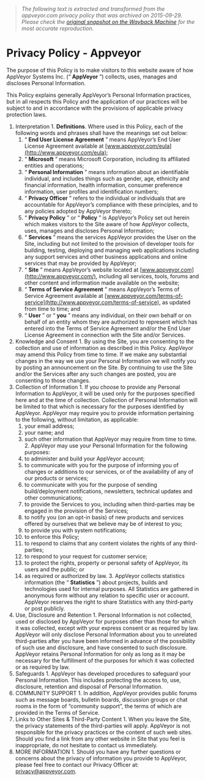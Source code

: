 > *The following text is extracted and transformed from the appveyor.com privacy policy that was archived on 2015-09-29. Please check the [original snapshot on the Wayback Machine](https://web.archive.org/web/20150929041948id_/http%3A//www.appveyor.com/privacy-policy) for the most accurate reproduction.*

# Privacy Policy - Appveyor

The purpose of this Policy is to make visitors to this website aware of how AppVeyor Systems Inc. (“ **AppVeyor** ”) collects, uses, manages and discloses Personal Information.

This Policy explains generally AppVeyor’s Personal Information practices, but in all respects this Policy and the application of our practices will be subject to and in accordance with the provisions of applicable privacy protection laws.

  1. Interpretation 
    1. **Definitions**. Where used in this Policy, each of the following words and phrases shall have the meanings set out below: 
      1. “ **End User License Agreement** ” means AppVeyor’s End User License Agreement available at [www.appveyor.com/eula](http://www.appveyor.com/eula);
      2. “ **Microsoft** ” means Microsoft Corporation, including its affiliated entities and operations;
      3. “ **Personal Information** ” means information about an identifiable individual, and includes things such as gender, age, ethnicity and financial information, health information, consumer preference information, user profiles and identification numbers;
      4. “ **Privacy Officer** ” refers to the individual or individuals that are accountable for AppVeyor’s compliance with these principles, and to any policies adopted by AppVeyor thereto;
      5. “ **Privacy Policy** ” or “ **Policy** ” is AppVeyor’s Policy set out herein which makes visitors to the Site aware of how AppVeyor collects, uses, manages and discloses Personal Information;
      6. “ **Services** ” means the services AppVeyor provides the User on the Site, including but not limited to the provision of developer tools for building, testing, deploying and managing web applications including any support services and other business applications and online services that may be provided by AppVeyor;
      7. “ **Site** ” means AppVeyor’s website located at [www.appveyor.com](http://www.appveyor.com/), including all services, tools, forums and other content and information made available on the website;
      8. “ **Terms of Service Agreement** ” means AppVeyor’s Terms of Service Agreement available at [www.appveyor.com/terms-of-service](http://www.appveyor.com/terms-of-service), as updated from time to time; and
      9. “ **User** ” or “ **you** ” means any individual, on their own behalf or on behalf of an entity whom they are authorized to represent which has entered into the Terms of Service Agreement and/or the End User License Agreement in connection with the Site and/or Services.
  2. Knowledge and Consent 
    1. By using the Site, you are consenting to the collection and use of information as described in this Policy. AppVeyor may amend this Policy from time to time. If we make any substantial changes in the way we use your Personal Information we will notify you by posting an announcement on the Site. By continuing to use the Site and/or the Services after any such changes are posted, you are consenting to those changes.
  3. Collection of Information 
    1. If you choose to provide any Personal Information to AppVeyor, it will be used only for the purposes specified here and at the time of collection. Collection of Personal Information will be limited to that which is necessary for the purposes identified by AppVeyor. AppVeyor may require you to provide information pertaining to the following, without limitation, as applicable: 
      1. your email address;
      2. your name; and
      3. such other information that AppVeyor may require from time to time.
    2. AppVeyor may use your Personal Information for the following purposes: 
      1. to administer and build your AppVeyor account;
      2. to communicate with you for the purpose of informing you of changes or additions to our services, or of the availability of any of our products or services;
      3. to communicate with you for the purpose of sending build/deployment notifications, newsletters, technical updates and other communications;
      4. to provide the Services to you, including when third-parties may be engaged in the provision of the Services;
      5. to notify you (on an opt-in basis) of new products and services offered by ourselves that we believe may be of interest to you;
      6. to provide you with system notifications;
      7. to enforce this Policy;
      8. to respond to claims that any content violates the rights of any third-parties;
      9. to respond to your request for customer service;
      10. to protect the rights, property or personal safety of AppVeyor, its users and the public; or
      11. as required or authorized by law.
    3. AppVeyor collects statistics information (the “ **Statistics** ”) about projects, builds and technologies used for internal purposes. All Statistics are gathered in anonymous form without any relation to specific user or account.  AppVeyor reserves the right to share Statistics with any third-party or post publicly.
  4. Use, Disclosure and Retention 
    1. Personal Information is not collected, used or disclosed by AppVeyor for purposes other than those for which it was collected, except with your express consent or as required by law. AppVeyor will only disclose Personal Information about you to unrelated third-parties after you have been informed in advance of the possibility of such use and disclosure, and have consented to such disclosure. AppVeyor retains Personal Information for only as long as it may be necessary for the fulfillment of the purposes for which it was collected or as required by law.
  5. Safeguards 
    1. AppVeyor has developed procedures to safeguard your Personal Information. This includes protecting the access to, use, disclosure, retention and disposal of Personal Information.
  6. COMMUNITY SUPPORT 
    1. In addition, AppVeyor provides public forums such as message boards, bulletin boards, discussion groups or chat rooms in the form of “community support”, the terms of which are provided in the Terms of Service.
  7. Links to Other Sites & Third-Party Content 
    1. When you leave the Site, the privacy statements of the third-parties will apply. AppVeyor is not responsible for the privacy practices or the content of such web sites. Should you find a link from any other website in Site that you feel is inappropriate, do not hesitate to contact us immediately.
  8. MORE INFORMATION 
    1. Should you have any further questions or concerns about the privacy of information you provide to AppVeyor, please feel free to contact our Privacy Officer at: [privacy@appveyor.com](mailto:privacy@appveyor.com).


